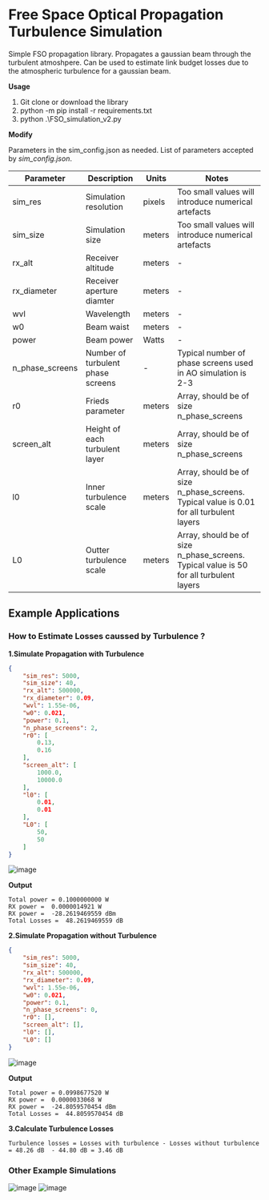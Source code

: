 # Free Space Optical Propagation Turbulence Simulation
Simple FSO propagation library. Propagates a gaussian beam through the turbulent atmoshpere. Can be used to estimate link budget losses due to the atmospheric turbulence for a gaussian beam. 

**Usage**

1. Git clone or download the library
2. python -m pip install -r requirements.txt
3. python .\FSO_simulation_v2.py

**Modify**

Parameters in the sim_config.json as needed. List of parameters accepted by *sim_config.json*.

| Parameter       | Description   | Units       | Notes |
| -------------   | ------------- |-------------|-------------|
| sim_res         | Simulation resolution  | pixels | Too small values will introduce numerical artefacts |  
| sim_size        | Simulation size  | meters   | Too small values will introduce numerical artefacts |
| rx_alt          | Receiver altitude  | meters |      -       |-
| rx_diameter     | Receiver aperture diamter | meters        |       -      |
| wvl             | Wavelength  | meters      |       -      | 
| w0              | Beam waist  | meters      |       -      |
| power           | Beam power  | Watts       |       -      | 
| n_phase_screens | Number of turbulent phase screens  | -            | Typical number of phase screens used in AO simulation is 2-3 |
| r0              | Frieds parameter  | meters | Array, should be of size n_phase_screens | Typical values are 0.01 - 0.2 cm
| screen_alt      | Height of each turbulent layer  |  meters           | Array, should be of size n_phase_screens |
| l0              | Inner turbulence scale  |  meters          | Array, should be of size n_phase_screens. Typical value is 0.01 for all turbulent layers|
| L0              | Outter turbulence scale  | meters       | Array, should be of size n_phase_screens. Typical value is 50 for all turbulent layers            |

## Example Applications
### How to Estimate Losses caussed by Turbulence ?

**1.Simulate Propagation with Turbulence**
```json
{
    "sim_res": 5000,
    "sim_size": 40,
    "rx_alt": 500000,
    "rx_diameter": 0.09,
    "wvl": 1.55e-06,
    "w0": 0.021,
    "power": 0.1,
    "n_phase_screens": 2,
    "r0": [
        0.13,
        0.16
    ],
    "screen_alt": [
        1000.0,
        10000.0
    ],
    "l0": [
        0.01,
        0.01
    ],
    "L0": [
        50,
        50
    ]
}
```
 ![image](https://github.com/MarcnKov/FSO_simulation_v2/assets/46137836/bec6c7c1-562e-4602-a97a-64e4d3e57641)

**Output**
```
Total power = 0.1000000000 W
RX power =  0.0000014921 W
RX power =  -28.2619469559 dBm
Total Losses =  48.2619469559 dB
```

**2.Simulate Propagation without Turbulence**

```json
{
    "sim_res": 5000,
    "sim_size": 40,
    "rx_alt": 500000,
    "rx_diameter": 0.09,
    "wvl": 1.55e-06,
    "w0": 0.021,
    "power": 0.1,
    "n_phase_screens": 0,
    "r0": [],
    "screen_alt": [],
    "l0": [],
    "L0": []
}
```
![image](https://github.com/MarcnKov/FSO_simulation_v2/assets/46137836/656ba242-76c5-4f4c-a297-9c0276180f7f)

**Output**

```
Total power = 0.0998677520 W
RX power =  0.0000033068 W
RX power =  -24.8059570454 dBm
Total Losses =  44.8059570454 dB
```

**3.Calculate Turbulence Losses**

```
Turbulence losses = Losses with turbulence - Losses without turbulence = 48.26 dB  - 44.80 dB = 3.46 dB
```

### **Other Example Simulations**

![image](https://github.com/MarcnKov/FSO_simulation_v2/assets/46137836/71328fd6-879a-43f7-8ad5-fec775ab6a4f)
![image](https://github.com/MarcnKov/FSO_simulation_v2/assets/46137836/bf415d49-0fd7-4813-9054-15187ec97dfb)
